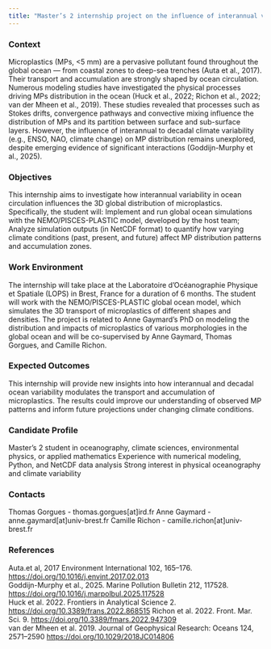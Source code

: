 ```yaml
---
title: "Master’s 2 internship project on the influence of interannual variability in ocean circulation on the 3D distribution of microplastics"
---
```

### Context
Microplastics (MPs, <5 mm) are a pervasive pollutant found throughout the global ocean — from coastal zones to deep-sea trenches (Auta et al., 2017). Their transport and accumulation are strongly shaped by ocean circulation. Numerous modeling studies have investigated the physical processes driving MPs distribution in the ocean (Huck et al., 2022; Richon et al., 2022; van der Mheen et al., 2019). These studies revealed that processes such as Stokes drifts, convergence pathways and convective mixing influence the distribution of MPs and its partition between surface and sub-surface layers. However, the influence of interannual to decadal climate variability (e.g., ENSO, NAO, climate change) on MP distribution remains unexplored, despite emerging evidence of significant interactions  (Goddijn-Murphy et al., 2025). 

### Objectives
This internship aims to investigate how interannual variability in ocean circulation influences the 3D global distribution of microplastics. Specifically, the student will:
Implement and run global ocean simulations with the NEMO/PISCES-PLASTIC model, developed by the host team;
Analyze simulation outputs (in NetCDF format) to quantify how varying climate conditions (past, present, and future) affect MP distribution patterns and accumulation zones.

### Work Environment
The internship will take place at the Laboratoire d’Océanographie Physique et Spatiale (LOPS) in Brest, France for a duration of 6 months. The student will work with the NEMO/PISCES-PLASTIC global ocean model, which simulates the 3D transport of microplastics of different shapes and densities. The project is related to Anne Gaymard’s PhD on modeling the distribution and impacts of microplastics of various morphologies in the global ocean and will be co-supervised by Anne Gaymard, Thomas Gorgues, and Camille Richon.

### Expected Outcomes
This internship will provide new insights into how interannual and decadal ocean variability modulates the transport and accumulation of microplastics. The results could improve our understanding of observed MP patterns and inform future projections under changing climate conditions.

### Candidate Profile
Master’s 2 student in oceanography, climate sciences, environmental physics, or applied mathematics
Experience with numerical modeling, Python, and NetCDF data analysis
Strong interest in physical oceanography and climate variability

### Contacts
Thomas Gorgues - thomas.gorgues[at]ird.fr
Anne Gaymard - anne.gaymard[at]univ-brest.fr
Camille Richon - camille.richon[at]univ-brest.fr

### References
Auta.et al, 2017 Environment International 102, 165–176. https://doi.org/10.1016/j.envint.2017.02.013  
Goddijn-Murphy et al., 2025. Marine Pollution Bulletin 212, 117528. https://doi.org/10.1016/j.marpolbul.2025.117528  
Huck et al. 2022. Frontiers in Analytical Science 2. https://doi.org/10.3389/frans.2022.868515 
Richon et al. 2022. Front. Mar. Sci. 9. https://doi.org/10.3389/fmars.2022.947309  
van der Mheen et al. 2019. Journal of Geophysical Research: Oceans 124, 2571–2590 https://doi.org/10.1029/2018JC014806